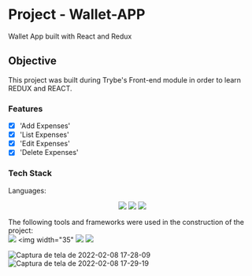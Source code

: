 # Project - Wallet-APP
Wallet App built with React and Redux

## Objective
<p>
  This project was built during Trybe's Front-end module in order to learn REDUX and REACT.
</p>

### Features
- [x] 'Add Expenses'<br>
- [x] 'List Expenses'<br>
- [x] 'Edit Expenses'<br>
- [x] 'Delete Expenses'<br>

### Tech Stack
Languages:<br>
<p align="center">
    <img src="https://img.shields.io/badge/html5%20-%23E34F26.svg?&style=for-the-badge&logo=html5&logoColor=white"/>
    <img src="https://img.shields.io/badge/css3%20-%231572B6.svg?&style=for-the-badge&logo=css3&logoColor=white"/>
    <img src="https://img.shields.io/badge/javascript%20-%23323330.svg?&style=for-the-badge&logo=javascript&logoColor=%23F7DF1E"/>
</p>


The following tools and frameworks were used in the construction of the project:<br>
    <img src="https://img.shields.io/badge/react%20-%23323330.svg?&style=for-the-badge&logo=react&logoColor=%23F7DF1E"/>
    <img width="35"
    <img src="https://img.shields.io/badge/react_router%20-%2320232a.svg?&style=for-the-badge&logo=react&logoColor=%2361DAFB"/>
    <img src ="https://img.shields.io/badge/Redux-593D88?style=for-the-badge&logo=redux&logoColor=white"/>
    
  
![Captura de tela de 2022-02-08 17-28-09](https://user-images.githubusercontent.com/87549369/153070613-56654741-d370-4086-b7ab-f01aa15cd796.png)
![Captura de tela de 2022-02-08 17-29-19](https://user-images.githubusercontent.com/87549369/153070618-440d95ef-cfab-4691-894d-769d049206a0.png)
